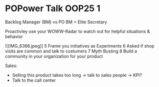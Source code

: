 # POPower Talk OOP25 1


Backlog Manager (BM) vs PO
BM = Elite Secretary

Proactivley use your WOWW-Radar to watch out for helpful situations & behavior

![[IMG_6366.jpeg]]
5 Frame you initiatives as Experiments
6 Asked if shop visits are common and talk to costumers
7 Myth Busting
8 Build a community in your organization for your product


Sales:
* Selling this product takes too long -> talk to sales people -> KPI?
* Talk to the call center

